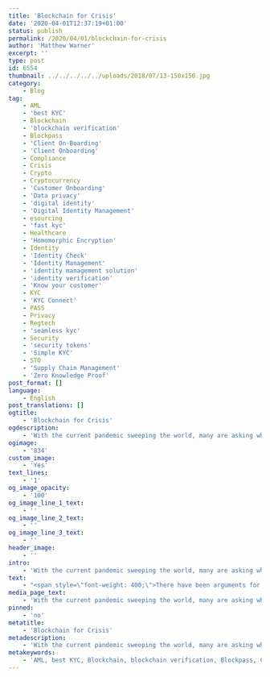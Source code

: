 ```yaml
---
title: 'Blockchain for Crisis'
date: '2020-04-01T12:37:19+01:00'
status: publish
permalink: /2020/04/01/blockchain-for-crisis
author: 'Matthew Warner'
excerpt: ''
type: post
id: 6554
thumbnail: ../../../../../uploads/2018/07/13-150x150.jpg
category:
    - Blog
tag:
    - AML
    - 'best KYC'
    - Blockchain
    - 'blockchain verification'
    - Blockpass
    - 'Client On-Boarding'
    - 'Client Onboarding'
    - Compliance
    - Crisis
    - Crypto
    - Cryptocurrency
    - 'Customer Onboarding'
    - 'Data privacy'
    - 'digital identity'
    - 'Digital Identity Management'
    - esourcing
    - 'fast kyc'
    - Healthcare
    - 'Homomorphic Encryption'
    - Identity
    - 'Identity Check'
    - 'Identity Management'
    - 'identity management solution'
    - 'identity verification'
    - 'Know your customer'
    - KYC
    - 'KYC Connect'
    - PASS
    - Privacy
    - Regtech
    - 'seamless kyc'
    - Security
    - 'security tokens'
    - 'Simple KYC'
    - STO
    - 'Supply Chain Management'
    - 'Zero Knowledge Proof'
post_format: []
language:
    - English
post_translations: []
ogtitle:
    - 'Blockchain for Crisis'
ogdescription:
    - 'With the current pandemic sweeping the world, many are asking what could have been done to prevent it and what measures might be put in place to stop a similar situation from happening again in the future. '
ogimage:
    - '834'
custom_image:
    - 'Yes'
text_lines:
    - '1'
og_image_opacity:
    - '100'
og_image_line_1_text:
    - ''
og_image_line_2_text:
    - ''
og_image_line_3_text:
    - ''
header_image:
    - ''
intro:
    - 'With the current pandemic sweeping the world, many are asking what could have been done to prevent it and what measures might be put in place to stop a similar situation from happening again in the future. '
text:
    - "<span style=\"font-weight: 400;\">There have been arguments for all manner of things, from laws against live or ‘wet’ food markets to permanently changing the way we live our everyday lives. Whilst each one may have its merits and drawbacks, there exists a possible way forward which enables the issue at hand to be avoided whilst minimising the potential for disruption and restrictive measures. This solution may not be likely to be implemented in the near future but it bears serious consideration.</span>\r\n\r\n<span style=\"font-weight: 400;\">With the coronavirus, Covid-19, one of the main issues that has faced those attempting to slow its spread is that, in a world where travel is so frequent and people move and live in such close proximity, it is very difficult to identify and isolate those who are infected and who risk transmitting the virus to others. One person travelling from an infected area comes into contact with many others and spreads the virus, causing the exponential growth of cases and, ultimately, deaths, that are being seen in so many countries. It is particularly difficult in the case of Covid-19 due to the fact that many people may carry it yet be asymptomatic, and that even when infected, symptoms may take some time to show. With the technology on hand, it becomes almost impossible to track all the people who have been to infected areas and alert them to the danger in time, allowing them to self-isolate until testing can confirm whether they are infected or not. If the possible spread of infection could be identified and dealt with efficiently and quickly, the current pandemic, and potential future ones like it, could be halted before they even begin.\_\_</span>\r\n\r\n<span style=\"font-weight: 400;\">Using the right technology, the tracking of locations and notifications to those at risk of spreading infection could all be done whilst maintaining privacy. Whilst people are willing to hand governments more control when needed in a crisis, the worry is that their rights will be infringed afterwards. This maintenance of privacy is not just important for tracking individuals, but also for possibilities such as reporting signs of infection when countries or governments want to cover up infection rates. In fact, having a non-government controlled solution would put many people at ease.\_\_\_\_</span>\r\n\r\n<span style=\"font-weight: 400;\">Another goal of a real solution to the issue of pandemics would be to implement cross-border initiatives. When travel is such a key part of day to day life, interoperability of the solution is essential. A global approach is the only one that makes sense to stop a pandemic spreading. Viruses do not respect borders - why would the prevention technique?</span>\r\n\r\n<span style=\"font-weight: 400;\">Of course, blockchain technology could supply these answers. Developments such as zero-knowledge proofs and homomorphic encryption would allow for communication and reporting between massive amounts of individuals whilst maintaining privacy. Indeed, measures are already being taken to ensure that data privacy is not compromised by those looking to slow or halt the spread of Covid-19. </span><a href=\"https://blog.openmined.org/providing-opensource-privacy-for-covid19/\"><span style=\"font-weight: 400;\">OpenMined</span></a><span style=\"font-weight: 400;\"> is a group of thousands of engineers, researchers, writers, and developers collaborating to enable the development of apps and solutions to tackle the pandemic whilst protecting users personal data privacy. Moreover, blockchain is a global and borderless technology. It is decentralised - not government controlled. It fits all the criteria for providing a platform for world-wide collaboration free of a controlling political influence; however, there would have to be a way of ensuring the system was able to identify people and objects in the system - one that users could easily interact with. An identity verification app on a mobile device would serve in this regard, and an expansion of Blockpass could be utilised in this very manner, allowing people to very simply report on their conditions and receive notifications in response.\_\_</span>\r\n\r\n<span style=\"font-weight: 400;\">The possibilities don’t stop at simply preventing the spread of a virus or disease though. Many problems are being caused in the current pandemic by people who panic buy, but also by the inefficiencies of allocating resources where they can best be used in a timely manner.\_</span>\r\n\r\n<span style=\"font-weight: 400;\">Using a blockchain-based solution and with an identity for everything enabled through Blockpass, supply chains and deliveries could be managed in such a way that the resources would be directed to wherever needed them most. This could range from hospital beds and ventilators or other essential equipment being distributed appropriately, to the automated delivery of essential medicines, food supplies and toiletries to those with symptoms who are in quarantine, whether self-imposed or enforced. Similarly, systems could be put in place to ensure people were not panic-buying. Having a reasonable limit placed on what one person might be expected to buy when shopping could prevent the situation where supermarket stocks of essentials such as bread and toilet paper are depleted by a few inconsiderate people. These systems could be tailored to allow one person to buy supplies for groups of many for those who shop on behalf of others such as with careers in nursing homes or those who look after vulnerable people. Importantly, it would maintain the user’s privacy whilst ensuring people’s behaviour did not adversely affect others.\_\_\_\_</span>\r\n\r\n<span style=\"font-weight: 400;\">Allowing for stigma- and consequence-free reporting and tracking of infections, fast and efficient allocation of resources and preventing people from making situations worse are just some of the possibilities that a blockchain-based solution with a robust and flexible identity verification and management system could achieve. Further solutions could be developed to assist with global research for cures, provision of services to those whose lives are temporarily disrupted, and many other areas. These solutions will be embraced one day and will save thousands of lives in the process. It’s only a matter of time before blockchain and its potential reaches critical mass and spreads to all parts of the world more fully than any virus could hope to. </span>"
media_page_text:
    - 'With the current pandemic sweeping the world, many are asking what could have been done to prevent it and what measures might be put in place to stop a similar situation from happening again in the future. '
pinned:
    - 'no'
metatitle:
    - 'Blockchain for Crisis'
metadescription:
    - 'With the current pandemic sweeping the world, many are asking what could have been done to prevent it and what measures might be put in place to stop a similar situation from happening again in the future. '
metakeywords:
    - 'AML, best KYC, Blockchain, blockchain verification, Blockpass, Client On-Boarding, Client Onboarding, Compliance, Crypto, Cryptocurrency, Customer Onboarding, digital identity, fast kyc, Identity, Identity Check, identity management solution, identity verification, Know your customer, KYC, KYC Connect, PASS, Regtech, seamless kyc, security tokens, Simple KYC, STO,Digital Identity, KYC, Identity, Identity Management, Digital Identity Management, Privacy, Data privacy, Security, Crisis, Homomorphic Encryption, Zero-Knowledge Proof, Supply Chain Management, Healthcare, esourcing, '
---
```

<!DOCTYPE html PUBLIC "-//W3C//DTD HTML 4.0 Transitional//EN" "http://www.w3.org/TR/REC-html40/loose.dtd">
<?xml encoding="UTF-8">
